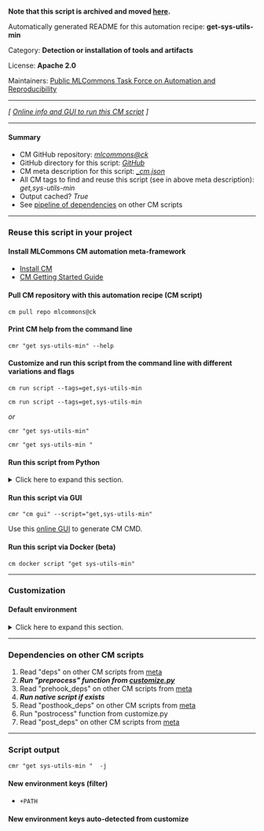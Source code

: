 **Note that this script is archived and moved [here](https://github.com/mlcommons/cm4mlops/tree/main/script/get-sys-utils-min).**



Automatically generated README for this automation recipe: **get-sys-utils-min**

Category: **Detection or installation of tools and artifacts**

License: **Apache 2.0**

Maintainers: [Public MLCommons Task Force on Automation and Reproducibility](https://github.com/mlcommons/ck/blob/master/docs/taskforce.md)

---
*[ [Online info and GUI to run this CM script](https://access.cknowledge.org/playground/?action=scripts&name=get-sys-utils-min,a9af7714d3d94779) ]*

---
#### Summary

* CM GitHub repository: *[mlcommons@ck](https://github.com/mlcommons/ck/tree/dev/cm-mlops)*
* GitHub directory for this script: *[GitHub](https://github.com/mlcommons/ck/tree/dev/cm-mlops/script/get-sys-utils-min)*
* CM meta description for this script: *[_cm.json](_cm.json)*
* All CM tags to find and reuse this script (see in above meta description): *get,sys-utils-min*
* Output cached? *True*
* See [pipeline of dependencies](#dependencies-on-other-cm-scripts) on other CM scripts


---
### Reuse this script in your project

#### Install MLCommons CM automation meta-framework

* [Install CM](https://access.cknowledge.org/playground/?action=install)
* [CM Getting Started Guide](https://github.com/mlcommons/ck/blob/master/docs/getting-started.md)

#### Pull CM repository with this automation recipe (CM script)

```cm pull repo mlcommons@ck```

#### Print CM help from the command line

````cmr "get sys-utils-min" --help````

#### Customize and run this script from the command line with different variations and flags

`cm run script --tags=get,sys-utils-min`

`cm run script --tags=get,sys-utils-min `

*or*

`cmr "get sys-utils-min"`

`cmr "get sys-utils-min " `


#### Run this script from Python

<details>
<summary>Click here to expand this section.</summary>

```python

import cmind

r = cmind.access({'action':'run'
                  'automation':'script',
                  'tags':'get,sys-utils-min'
                  'out':'con',
                  ...
                  (other input keys for this script)
                  ...
                 })

if r['return']>0:
    print (r['error'])

```

</details>


#### Run this script via GUI

```cmr "cm gui" --script="get,sys-utils-min"```

Use this [online GUI](https://cKnowledge.org/cm-gui/?tags=get,sys-utils-min) to generate CM CMD.

#### Run this script via Docker (beta)

`cm docker script "get sys-utils-min" `

___
### Customization

#### Default environment

<details>
<summary>Click here to expand this section.</summary>

These keys can be updated via `--env.KEY=VALUE` or `env` dictionary in `@input.json` or using script flags.


</details>

___
### Dependencies on other CM scripts


  1. Read "deps" on other CM scripts from [meta](https://github.com/mlcommons/ck/tree/dev/cm-mlops/script/get-sys-utils-min/_cm.json)
  1. ***Run "preprocess" function from [customize.py](https://github.com/mlcommons/ck/tree/dev/cm-mlops/script/get-sys-utils-min/customize.py)***
  1. Read "prehook_deps" on other CM scripts from [meta](https://github.com/mlcommons/ck/tree/dev/cm-mlops/script/get-sys-utils-min/_cm.json)
  1. ***Run native script if exists***
  1. Read "posthook_deps" on other CM scripts from [meta](https://github.com/mlcommons/ck/tree/dev/cm-mlops/script/get-sys-utils-min/_cm.json)
  1. Run "postrocess" function from customize.py
  1. Read "post_deps" on other CM scripts from [meta](https://github.com/mlcommons/ck/tree/dev/cm-mlops/script/get-sys-utils-min/_cm.json)

___
### Script output
`cmr "get sys-utils-min "  -j`
#### New environment keys (filter)

* `+PATH`
#### New environment keys auto-detected from customize

